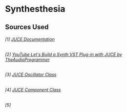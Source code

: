 # Synthesthesia





## Sources Used
###### [1] [JUCE Documentation](https://docs.juce.com/master/index.html)
###### [2] [YouTube Let's Build a Synth VST Plug-in with JUCE by TheAudioProgrammer](https://www.youtube.com/playlist?list=PLLgJJsrdwhPwJimt5vtHtNmu63OucmPck)
###### [3] [JUCE Oscillator Class](https://docs.juce.com/master/classdsp_1_1Oscillator.html)
###### [4] [JUCE Component Class](https://docs.juce.com/master/classComponent.html)
###### [5]
